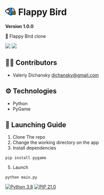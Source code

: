 # <img align="bottom" alt="Flappy Bird Icon" width="34px" src="./assets/graphics/icon.png" /> Flappy Bird

**Version 1.0.0**

📃 Flappy Bird clone

<img src="https://github.com/vdchnsk/flappy-bird/assets/graphics/64404596/61f33995-b66e-4bc7-a40e-0592e500fe63" height="400px"/>
<img src="https://github.com/vdchnsk/flappy-bird/assets/graphics/64404596/622bc7e2-513e-40ba-b71c-c2525d25ad65" height="400px"/>


## 👨‍💻 Contributors

- Valeriy Dichansky <dichansky@gmail.com>

## ⚙ Technologies

- Python
- PyGame

## 🚀 Launching Guide

1.  Clone The repo
2.  Change the working directory on the app
3.  Install dependencies
```shell
pip install pygame
```
5.  Launch 
```shell
python main.py
```

[![Python 3.8](https://img.shields.io/badge/python-3.8-blue.svg)](https://www.python.org/downloads/release/python-360/) [![PIP 21.0](https://img.shields.io/badge/pip-21.0-blue.svg)](https://www.pip.org/downloads/release/python-360/)
